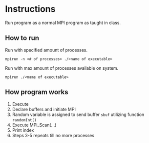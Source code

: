 # Instructions
Run program as a normal MPI program as taught in class.

## How to run
Run with specified amount of processes.

`mpirun -n <# of processes> ./<name of executable>`

Run with max amount of processes available on system.

`mpirun ./<name of executable>`

## How program works
1. Execute
2. Declare buffers and initiate MPI
3. Random variable is assigned to send buffer `sbuf` utilizing function `randomInt()`
4. Execute MPI_Scan(...)
5. Print index
6. Steps 3-5 repeats till no more processes